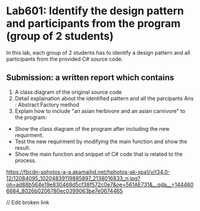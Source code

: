 # Lab601: Identify the design pattern and participants from the program (group of 2 students)

In this lab, each group of 2 students has to identify a design pattern and all participants 
from the provided C# source code. 

## Submission: a written report which contains

1. A class diagram of the original source code
2. Detail explaination about the identified pattern and all the parcipants
	Ans : Abstract Factory method
3. Explain how to include "an asian herbivore and an asian carnivore" to the program: 
  - Show the class diagram of the program after including the new requirment.
  - Test the new requirment by modifying the main function and show the result.
  - Show the main function and snippet of C# code that is related to the process.

https://fbcdn-sphotos-a-a.akamaihd.net/hphotos-ak-xpa1/v/t34.0-12/12084095_10204839119885897_2138016833_n.jpg?oh=ad88b564e19e830468d5cf38f572c0e7&oe=561AE731&__gda__=1444606684_8026b0206780ec0399063be7e0674465

// Edit broken link
